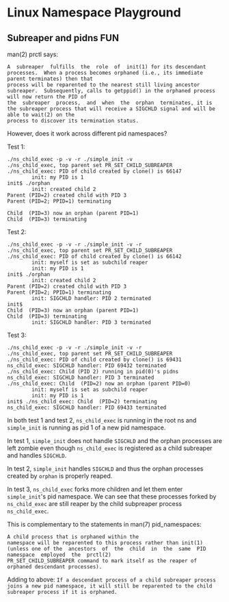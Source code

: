 # Linux Namespace Playground

## Subreaper and pidns FUN

man(2) prctl says:
```
A  subreaper  fulfills  the  role  of  init(1) for its descendant processes.  When a process becomes orphaned (i.e., its immediate parent terminates) then that
process will be reparented to the nearest still living ancestor subreaper.  Subsequently, calls to getppid() in the orphaned process will now return the PID of
the  subreaper  process,  and  when  the  orphan  terminates, it is the subreaper process that will receive a SIGCHLD signal and will be able to wait(2) on the
process to discover its termination status.
```

However, does it work across different pid namespaces?

Test 1:
```
./ns_child_exec -p -v -r ./simple_init -v
./ns_child_exec, top parent set PR_SET_CHILD_SUBREAPER
./ns_child_exec: PID of child created by clone() is 66147
        init: my PID is 1
init$ ./orphan
        init: created child 2
Parent (PID=2) created child with PID 3
Parent (PID=2; PPID=1) terminating

Child  (PID=3) now an orphan (parent PID=1)
Child  (PID=3) terminating
```

Test 2:
```
./ns_child_exec -p -v -r ./simple_init -v -r
./ns_child_exec, top parent set PR_SET_CHILD_SUBREAPER
./ns_child_exec: PID of child created by clone() is 66142
        init: myself is set as subchild reaper
        init: my PID is 1
init$ ./orphan
        init: created child 2
Parent (PID=2) created child with PID 3
Parent (PID=2; PPID=1) terminating
        init: SIGCHLD handler: PID 2 terminated
init$
Child  (PID=3) now an orphan (parent PID=1)
Child  (PID=3) terminating
        init: SIGCHLD handler: PID 3 terminated
```

Test 3:
```
./ns_child_exec -p -v -r ./simple_init -v -r
./ns_child_exec, top parent set PR_SET_CHILD_SUBREAPER
./ns_child_exec: PID of child created by clone() is 69431
ns_child_exec: SIGCHLD handler: PID 69432 terminated
./ns_child_exec: Child (PID 2) running in pid(0)'s pidns
ns_child_exec: SIGCHLD handler: PID 3 terminated
./ns_child_exec: Child  (PID=2) now an orphan (parent PID=0)
        init: myself is set as subchild reaper
        init: my PID is 1
init$ ./ns_child_exec: Child  (PID=2) terminating
ns_child_exec: SIGCHLD handler: PID 69433 terminated
```

In both test 1 and test 2, `ns_child_exec` is running in the root ns and `simple_init` is running as pid 1 of a new pid namespace.

In test 1, `simple_init` does not handle `SIGCHLD` and the orphan processes are left zombie even though `ns_child_exec`
is registered as a child subreaper and handles `SIGCHLD`.

In test 2, `simple_init` handles `SIGCHLD` and thus the orphan processes created by `orphan` is properly reaped.

In test 3, `ns_child_exec` forks more children and let them enter `simple_init`'s pid namespace. We can see that these processes forked
by `ns_child_exec` are still reaper by the child subpreaper process `ns_child_exec`.

This is complementary to the statements in man(7) pid_namespaces:
```
A child process that is orphaned within the
namespace will be reparented to this process rather than init(1) (unless one of the  ancestors  of  the  child  in  the  same  PID  namespace  employed  the  prctl(2)
PR_SET_CHILD_SUBREAPER command to mark itself as the reaper of orphaned descendant processes).
```

Adding to above:
`If a descendant process of a child subreaper process joins a new pid namespace, it will still be reparented to the child subreaper process if it is orphaned.`
